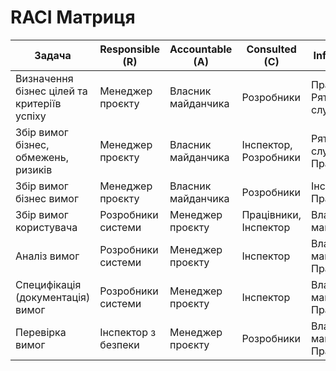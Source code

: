 # RACI Матриця

| Задача                                         | Responsible (R)     | Accountable (A)   | Consulted (C)                | Informed (I)                         |
|------------------------------------------------|---------------------|-------------------|------------------------------|--------------------------------------|
| Визначення бізнес цілей та критеріїв успіху    | Менеджер проєкту    | Власник майданчика| Розробники                   | Працівники, Рятувальна служба        |
| Збір вимог бізнес, обмежень, ризиків           | Менеджер проєкту    | Власник майданчика| Інспектор, Розробники        | Рятувальна служба, Працівники        |
| Збір вимог бізнес вимог                        | Менеджер проєкту    | Власник майданчика| Розробники                   | Інспектор, Працівники                |
| Збір вимог користувача                         | Розробники системи  | Менеджер проєкту  | Працівники, Інспектор        | Власник майданчика                   |
| Аналіз вимог                                   | Розробники системи  | Менеджер проєкту  | Інспектор                    | Власник майданчика, Працівники       |
| Специфікація (документація) вимог              | Розробники системи  | Менеджер проєкту  | Інспектор                    | Власник майданчика, Працівники       |
| Перевірка вимог                                | Інспектор з безпеки | Менеджер проєкту  | Розробники                   | Власник майданчика, Працівники       |
